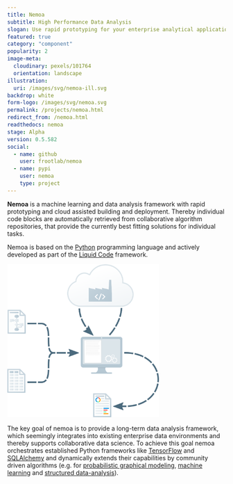 ```yaml
---
title: Nemoa
subtitle: High Performance Data Analysis
slogan: Use rapid prototyping for your enterprise analytical applications
featured: true
category: "component"
popularity: 2
image-meta:
  cloudinary: pexels/101764
  orientation: landscape
illustration:
  uri: /images/svg/nemoa-ill.svg
backdrop: white
form-logo: /images/svg/nemoa.svg
permalink: /projects/nemoa.html
redirect_from: /nemoa.html
readthedocs: nemoa
stage: Alpha
version: 0.5.582
social:
  - name: github
    user: frootlab/nemoa
  - name: pypi
    user: nemoa
    type: project
---
```


**Nemoa** is a machine learning and data analysis framework with rapid
prototyping and cloud assisted building and deployment. Thereby individual
code blocks are automatically retrieved from collaborative algorithm
repositories, that provide the currently best fitting solutions for individual
tasks.

Nemoa is based on the [Python](https://www.python.org/) programming language and
actively developed as part of the [Liquid Code](/liquid) framework.

<a href="/images/svg/nemoa-ill.svg" title="High Performance Data Analysis">
  <img src="/images/svg/nemoa-ill.svg" style="width: 90%; max-width: 350px;"
    alt="High Performance Data Analysis">
</a>

The key goal of nemoa is to provide a long-term data analysis framework, which
seemingly integrates into existing enterprise data environments and thereby
supports collaborative data science. To achieve this goal nemoa orchestrates
established Python frameworks like [TensorFlow](https://www.tensorflow.org/)
and [SQLAlchemy](https://www.sqlalchemy.org/) and dynamically extends their
capabilities by community driven algorithms (e.g. for [probabilistic graphical
modeling](https://en.wikipedia.org/wiki/Graphical_model), [machine
learning](https://en.wikipedia.org/wiki/Machine_learning) and [structured
data-analysis](https://en.wikipedia.org/wiki/Structured_data_analysis_(statistics))).
